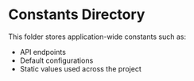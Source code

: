 # Constants Directory

This folder stores application-wide constants such as:
- API endpoints
- Default configurations
- Static values used across the project
